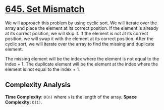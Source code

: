 # [645. Set Mismatch](https://leetcode.com/problems/set-mismatch/)

We will approach this problem by using cyclic sort. We will iterate over the array and place the element at its correct position. If the element is already at its correct position, we will skip it. If the element is not at its correct position, we will swap it with the element at its correct position. After the cyclic sort, we will iterate over the array to find the missing and duplicate element.

The missing element will be the index where the element is not equal to the index + 1. The duplicate element will be the element at the index where the element is not equal to the index + 1.

## Complexity Analysis
**Time Complexity:** `O(n)` where `n` is the length of the array.
**Space Complexity:** `O(1)`.